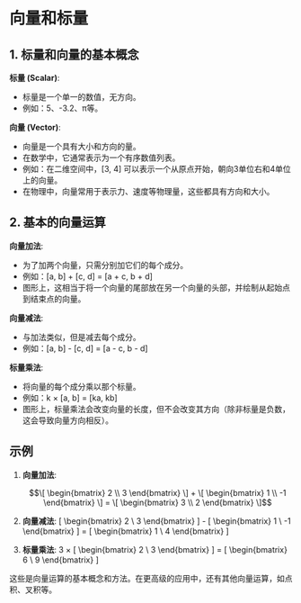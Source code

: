 # 向量和标量

## 1. 标量和向量的基本概念

**标量 (Scalar)**:

- 标量是一个单一的数值，无方向。
- 例如：5、-3.2、π等。

**向量 (Vector)**:

- 向量是一个具有大小和方向的量。
- 在数学中，它通常表示为一个有序数值列表。
- 例如：在二维空间中，\[3, 4\] 可以表示一个从原点开始，朝向3单位右和4单位上的向量。
- 在物理中，向量常用于表示力、速度等物理量，这些都具有方向和大小。

## 2. 基本的向量运算

**向量加法**:

- 为了加两个向量，只需分别加它们的每个成分。
- 例如：\[a, b\] + \[c, d\] = \[a + c, b + d\]
- 图形上，这相当于将一个向量的尾部放在另一个向量的头部，并绘制从起始点到结束点的向量。

**向量减法**:

- 与加法类似，但是减去每个成分。
- 例如：\[a, b\] - \[c, d\] = \[a - c, b - d\]

**标量乘法**:

- 将向量的每个成分乘以那个标量。
- 例如：k × \[a, b\] = \[ka, kb\]
- 图形上，标量乘法会改变向量的长度，但不会改变其方向（除非标量是负数，这会导致向量方向相反）。

## 示例

1. **向量加法**:

    $$\[ \begin{bmatrix} 2 \\ 3 \end{bmatrix} \] +
    \[ \begin{bmatrix} 1 \\ -1 \end{bmatrix} \] =
    \[ \begin{bmatrix} 3 \\ 2 \end{bmatrix} \]$$

2. **向量减法**:
    \[ \begin{bmatrix} 2 \\ 3 \end{bmatrix} \] -
    \[ \begin{bmatrix} 1 \\ -1 \end{bmatrix} \] =
    \[ \begin{bmatrix} 1 \\ 4 \end{bmatrix} \]

3. **标量乘法**:
    3 × \[ \begin{bmatrix} 2 \\ 3 \end{bmatrix} \] =
    \[ \begin{bmatrix} 6 \\ 9 \end{bmatrix} \]

这些是向量运算的基本概念和方法。在更高级的应用中，还有其他向量运算，如点积、叉积等。
